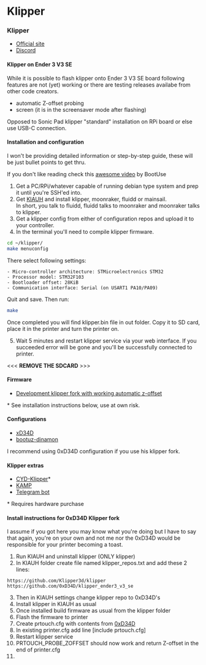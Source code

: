 # Klipper

### Klipper

* [Official site](https://www.klipper3d.org)
* [Discord](https://discord.klipper3d.org)

#### Klipper on Ender 3 V3 SE

While it is possible to flash klipper onto Ender 3 V3 SE board following features are not (yet) working or there are testing releases availabe from other code creators.

* automatic Z-offset probing
* screen (it is in the screensaver mode after flashing)

Opposed to Sonic Pad klipper "standard" installation on RPi board or else use USB-C connection.

#### Installation and configuration

I won't be providing detailed information or step-by-step guide, these will be just bullet points to get thru.

If you don't like reading check this [awesome video](https://www.youtube.com/watch?v=LrBiwabN-Y8) by BootUse

1. Get a PC/RPi/whatever capable of running debian type system and prep it until you're SSH'ed into.
2. Get [KIAUH](https://github.com/dw-0/kiauh) and install klipper, moonraker, fluidd or mainsail.\
   In short, you talk to fluidd, fluidd talks to moonraker and moonraker talks to klipper.
3. Get a klipper config from either of configuration repos and upload it to your controller.
4. In the terminal you'll need to compile klipper firmware.

```bash
cd ~/klipper/
make menuconfig
```

There select following settings:

```
- Micro-controller architecture: STMicroelectronics STM32
- Processor model: STM32F103
- Bootloader offset: 28KiB
- Communication interface: Serial (on USART1 PA10/PA09)
```

Quit and save. Then run:

```bash
make
```

Once completed you will find klipper.bin file in out folder. Copy it to SD card, place it in the printer and turn the printer on.

5. Wait 5 minutes and restart klipper service via your web interface. If you succeeded error will be gone and you'll be successfully connected to printer.

<<< **REMOVE THE SDCARD** >>>

#### Firmware

* [Development klipper fork with working automatic z-offset](https://github.com/0xD34D/klipper\_ender3\_v3\_se)

\* See installation instructions below, use at own risk.

#### Configurations

* [xD34D](https://github.com/0xD34D/ender3-v3-se-klipper-config)
* [bootuz-dinamon](https://github.com/bootuz-dinamon/ender3-v3-se-full-klipper)

I recommend using 0xD34D configuration if you use his klipper fork.

#### Klipper extras

* [CYD-Klipper](https://github.com/suchmememanyskill/CYD-Klipper)\*
* [KAMP](https://github.com/kyleisah/Klipper-Adaptive-Meshing-Purging)
* [Telegram bot](https://github.com/nlef/moonraker-telegram-bot)

\* Requires hardware purchase

#### Install instructions for 0xD34D Klipper fork

I assume if you got here you may know what you're doing but I have to say that again, you're on your own and not me nor the 0xD34D would be responsible for your printer becoming a toast.

1. Run KIAUH and uninstall klipper (ONLY klipper)
2. In KIAUH folder create file named klipper\_repos.txt and add these 2 lines:

```
https://github.com/Klipper3d/klipper
https://github.com/0xD34D/klipper_ender3_v3_se
```

3. Then in KIAUH settings change klipper repo to 0xD34D's
4. Install klipper in KIAUH as usual
5. Once installed build firmware as usual from the klipper folder
6. Flash the firmware to printer
7. Create prtouch.cfg with contents from [0xD34D](https://github.com/0xD34D/ender3-v3-se-klipper-config/blob/main/prtouch.cfg)
8. In existing printer.cfg add line \[include prtouch.cfg]
9. Restart klipper service
10. PRTOUCH\_PROBE\_ZOFFSET should now work and return Z-offset in the end of printer.cfg
11.
